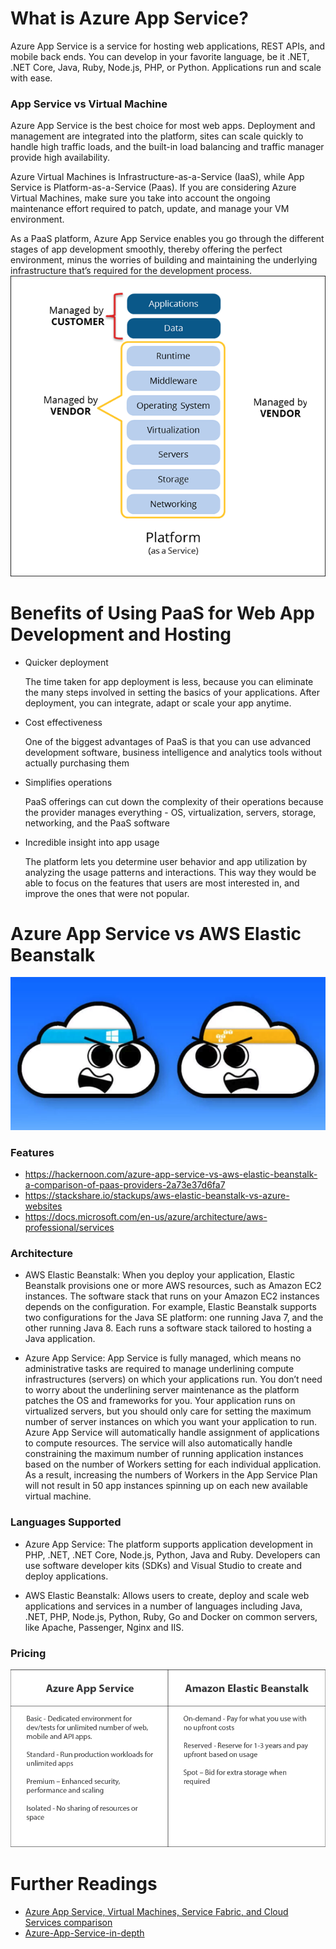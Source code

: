 # What is Azure App Service?
Azure App Service is a service for hosting web applications, REST APIs, and mobile back ends. You can develop in your favorite language, be it .NET, .NET Core, Java, Ruby, Node.js, PHP, or Python. Applications run and scale with ease.

### App Service vs Virtual Machine

Azure App Service is the best choice for most web apps. Deployment and management are integrated into the platform, sites can scale quickly to handle high traffic loads, and the built-in load balancing and traffic manager provide high availability.

Azure Virtual Machines is Infrastructure-as-a-Service (IaaS), while App Service is Platform-as-a-Service (Paas). If you are considering Azure Virtual Machines, make sure you take into account the ongoing maintenance effort required to patch, update, and manage your VM environment.

As a PaaS platform, Azure App Service enables you go through the different stages of app development smoothly, thereby offering the perfect environment, minus the worries of building and maintaining the underlying infrastructure that’s required for the development process.
![](../../_media/deployment/azure/PaaS.png)


# Benefits of Using PaaS for Web App Development and Hosting
- Quicker deployment

  The time taken for app deployment is less, because you can eliminate the many steps involved in setting the basics of your applications. After deployment, you can integrate, adapt or scale your app anytime.

- Cost effectiveness

  One of the biggest advantages of PaaS is that you can use advanced development software, business intelligence and analytics tools without actually purchasing them

- Simplifies operations

  PaaS offerings can cut down the complexity of their operations because the provider manages everything - OS, virtualization, servers, storage, networking, and the PaaS software

- Incredible insight into app usage

  The platform lets you determine user behavior and app utilization by analyzing the usage patterns and interactions. This way they would be able to focus on the features that users are most interested in, and improve the ones that were not popular.

# Azure App Service vs AWS Elastic Beanstalk
![](../../_media/deployment/azure/az_vs_aws.png)

### Features
- https://hackernoon.com/azure-app-service-vs-aws-elastic-beanstalk-a-comparison-of-paas-providers-2a73e37d6fa7
- https://stackshare.io/stackups/aws-elastic-beanstalk-vs-azure-websites
- https://docs.microsoft.com/en-us/azure/architecture/aws-professional/services

### Architecture

- AWS Elastic Beanstalk: When you deploy your application, Elastic Beanstalk provisions one or more AWS resources, such as Amazon EC2 instances. The software stack that runs on your Amazon EC2 instances depends on the configuration. For example, Elastic Beanstalk supports two configurations for the Java SE platform: one running Java 7, and the other running Java 8. Each runs a software stack tailored to hosting a Java application.

- Azure App Service: App Service is fully managed, which means no administrative tasks are required to manage underlining compute infrastructures (servers) on which your applications run. You don’t need to worry about the underlining server maintenance as the platform patches the OS and frameworks for you. Your application runs on virtualized servers, but you should only care for setting the maximum number of server instances on which you want your application to run. Azure App Service will automatically handle assignment of applications to compute resources. The service will also automatically handle constraining the maximum number of running application instances based on the number of Workers setting for each individual application. As a result, increasing the numbers of Workers in the App Service Plan will not result in 50 app instances spinning up on each new available virtual machine.

### Languages Supported
- Azure App Service: The platform supports application development in PHP, .NET, .NET Core, Node.js, Python, Java and Ruby. Developers can use software developer kits (SDKs) and Visual Studio to create and deploy applications.

- AWS Elastic Beanstalk: Allows users to create, deploy and scale web applications and services in a number of languages including Java, .NET, PHP, Node.js, Python, Ruby, Go and Docker on common servers, like Apache, Passenger, Nginx and IIS.

### Pricing
![](../../_media/deployment/azure/Pricing-Model-Comparison.png)


# Further Readings
- [Azure App Service, Virtual Machines, Service Fabric, and Cloud Services comparison](https://docs.microsoft.com/en-us/azure/app-service/choose-web-site-cloud-service-vm)
- [Azure-App-Service-in-depth](https://channel9.msdn.com/Blogs/MostafaElzoghbi/Azure-App-Service-in-depth)

